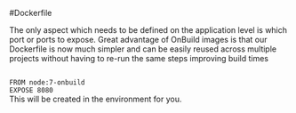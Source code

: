 #Dockerfile

The only aspect which needs to be defined on the application level is which port or ports to expose. 
Great advantage of OnBuild images is that our Dockerfile is now much simpler and can be easily reused across multiple projects
without having to re-run the same steps improving build times

<code> 
FROM node:7-onbuild
EXPOSE 8080
</code>
This will be created in the environment for you. 
